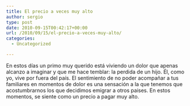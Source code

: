 ```yaml
---
title: El precio a veces muy alto
author: sergio
type: post
date: 2010-09-15T00:42:17+00:00
url: /2010/09/15/el-precio-a-veces-muy-alto/
categories:
  - Uncategorized

---
```

En estos días un primo muy querido está viviendo un dolor que apenas alcanzo a imaginar y que me hace temblar: la perdida de un hijo. Él, como yo, vive por fuera del país. El sentimiento de no poder acompañar a tus familiares en momentos de dolor es una sensación a la que tenemos que acostumbrarnos los que decidimos emigrar a otros paises. En estos momentos, se siente como un precio a pagar muy alto.